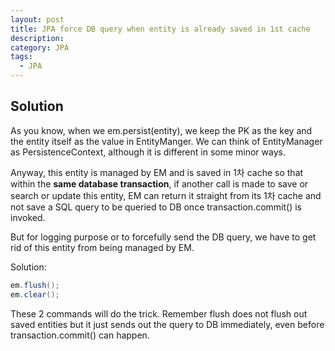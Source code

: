 ```yaml
---
layout: post
title: JPA force DB query when entity is already saved in 1st cache
description: 
category: JPA
tags:
  - JPA
---
```

  
## Solution
As you know, when we em.persist(entity), we keep the PK as the key
and the entity itself as the value in EntityManger. We can think of
EntityManager as PersistenceContext, although it is different in
some minor ways.

Anyway, this entity is managed by EM and is saved in 1차 cache so that
within the **same database transaction**, if another call is made to 
save or search or update this entity, EM can return it straight from
its 1차 cache and not save a SQL query to be queried to DB once 
transaction.commit() is invoked.

But for logging purpose or to forcefully send the DB query, we have
to get rid of this entity from being managed by EM.

Solution:
```java
em.flush();
em.clear();
```

These 2 commands will do the trick. Remember flush does not flush
out saved entities but it just sends out the query to DB immediately,
even before transaction.commit() can happen.
